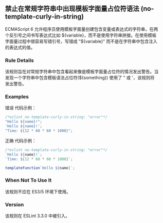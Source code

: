 ## 禁止在常规字符串中出现模板字面量占位符语法 (no-template-curly-in-string)

ECMAScript 6 允许程序员使用模板字面量创建包含变量或表达式的字符串，在两个反引号之间书写表达式比如 ${variable}，而不是使用字符串拼接。在使用模板字面量过程中很容易写错引号，写错成 "${variable}" 而不是在字符串中包含注入的表达式的值。

### Rule Details
该规则旨在对常规字符串中包含看起来像是模板字面量占位符的情况发出警告。当发现一个字符串中包含模板语法占位符(${something}) 使用了 " 或 '，该规则将发出警告。

### Examples
错误 代码示例：
```js
/*eslint no-template-curly-in-string: "error"*/
"Hello ${name}!";
'Hello ${name}!';
"Time: ${12 * 60 * 60 * 1000}";
```

正确 代码示例：
```js
/*eslint no-template-curly-in-string: "error"*/
`Hello ${name}!`;
`Time: ${12 * 60 * 60 * 1000}`;

templateFunction`Hello ${name}`;
```

### When Not To Use It
该规则不应在 ES3/5 环境下使用。

### Version
该规则在 ESLint 3.3.0 中被引入。
